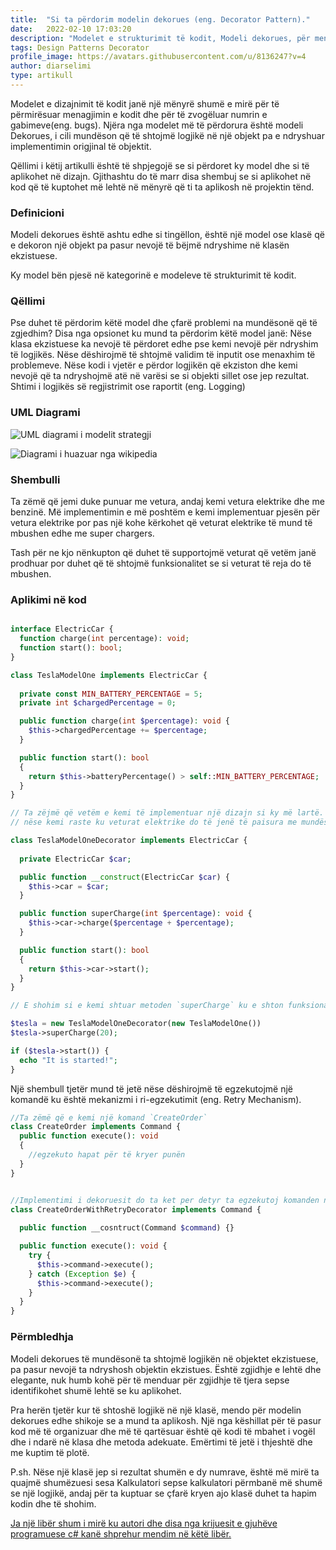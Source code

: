 ```yaml
---
title:  "Si ta përdorim modelin dekorues (eng. Decorator Pattern)."
date:   2022-02-10 17:03:20
description: "Modelet e strukturimit të kodit, Modeli dekorues, për menagjim më të mirë të kodit."
tags: Design Patterns Decorator
profile_image: https://avatars.githubusercontent.com/u/8136247?v=4
author: diarselimi
type: artikull
---
```


Modelet e dizajnimit të kodit janë një mënyrë shumë e mirë për të përmirësuar  menagjimin e kodit dhe për të zvogëluar numrin e gabimeve(eng. bugs).
Njëra nga modelet më të përdorura është modeli Dekorues, i cili mundëson që të shtojmë logjikë në një objekt pa e ndryshuar implementimin origjinal të objektit.

Qëllimi i këtij artikulli është të shpjegojë  se si përdoret ky model dhe si të aplikohet në dizajn. Gjithashtu do të marr disa shembuj se si aplikohet në kod që të kuptohet më lehtë në mënyrë që ti ta aplikosh në projektin tënd.

### Definicioni

Modeli dekorues është ashtu edhe si tingëllon, është një model ose klasë që e dekoron një objekt pa pasur  nevojë të bëjmë ndryshime në klasën ekzistuese. 

Ky model bën pjesë në kategorinë e modeleve të strukturimit të kodit.

### Qëllimi 

Pse duhet të përdorim këtë model dhe çfarë problemi na mundësonë që të zgjedhim?
Disa nga opsionet ku mund ta përdorim këtë model janë:
Nëse klasa ekzistuese ka nevojë të përdoret edhe pse kemi nevojë për ndryshim të logjikës.
Nëse dëshirojmë të shtojmë validim të inputit ose menaxhim të problemeve.
Nëse kodi i vjetër e përdor logjikën që ekziston dhe kemi nevojë  që ta ndryshojmë atë në varësi se si objekti sillet ose jep rezultat.
Shtimi i logjikës së regjistrimit ose raportit (eng. Logging)

### UML Diagrami
![UML diagrami i modelit strategji](../../assets/diagrams/decorator_pattern.png)

![Diagrami i huazuar nga wikipedia](../../assets/diagrams/decorator_pattern_wikipedia.jpeg)


### Shembulli
Ta zëmë që jemi duke punuar me vetura, andaj kemi vetura elektrike dhe me benzinë.
Më implementimin e më poshtëm e kemi implementuar pjesën për vetura elektrike por pas një kohe kërkohet që veturat elektrike të mund të mbushen edhe me super chargers.   

Tash për ne kjo nënkupton që duhet të supportojmë veturat që vetëm janë prodhuar por duhet që të shtojmë funksionalitet se si veturat të reja do të mbushen.

### Aplikimi në kod

```php

interface ElectricCar {
  function charge(int percentage): void;
  function start(): bool;
}

class TeslaModelOne implements ElectricCar {
  
  private const MIN_BATTERY_PERCENTAGE = 5;
  private int $chargedPercentage = 0;

  public function charge(int $percentage): void {
    $this->chargedPercentage += $percentage;
  }

  public function start(): bool 
  {
    return $this->batteryPercentage() > self::MIN_BATTERY_PERCENTAGE;
  }
}

// Ta zëjmë që vetëm e kemi të implementuar një dizajn si ky më lartë.
// nëse kemi raste ku veturat elektrike do të jenë të paisura me mundësi mbushje të shpejtë

class TeslaModelOneDecorator implements ElectricCar {
  
  private ElectricCar $car;

  public function __construct(ElectricCar $car) {
    $this->car = $car;
  }

  public function superCharge(int $percentage): void {
    $this->car->charge($percentage + $percentage);
  } 

  public function start(): bool
  {
    return $this->car->start();
  }
}

// E shohim si e kemi shtuar metoden `superCharge` ku e shton funksionalitetin pa e ndryshuar klasën `TeslaModelOne`

$tesla = new TeslaModelOneDecorator(new TeslaModelOne())
$tesla->superCharge(20);

if ($tesla->start()) {
  echo "It is started!";
}
```

Një shembull tjetër mund të jetë nëse dëshirojmë të egzekutojmë një komandë ku është mekanizmi i ri-egzekutimit (eng. Retry Mechanism).   


```php
//Ta zëmë që e kemi një komand `CreateOrder`
class CreateOrder implements Command {
  public function execute(): void
  {
    //egzekuto hapat për të kryer punën
  }
}


//Implementimi i dekoruesit do ta ket per detyr ta egzekutoj komanden nese kemi ndonje error 
class CreateOrderWithRetryDecorator implements Command {
  
  public function __cosntruct(Command $command) {}

  public function execute(): void {
    try {
      $this->command->execute();
    } catch (Exception $e) {
      $this->command->execute();
    }
  }
}
```

### Përmbledhja

Modeli dekorues të mundësonë ta shtojmë  logjikën  në objektet ekzistuese, pa pasur nevojë ta ndryshosh objektin ekzistues. Është zgjidhje e lehtë dhe elegante, nuk humb  kohë për të menduar  për zgjidhje të  tjera sepse identifikohet shumë lehtë se ku aplikohet.   

Pra herën tjetër kur të shtoshë  logjikë në një klasë, mendo për modelin dekorues edhe shikoje se a mund ta aplikosh.
Një nga këshillat për të pasur kod më të organizuar dhe më të qartësuar është që kodi të mbahet i vogël dhe i ndarë në klasa dhe metoda adekuate. Emërtimi të jetë i thjeshtë dhe me kuptim të plotë.   

P.sh. Nëse një klasë jep si rezultat shumën e dy numrave, është më mirë ta quajmë shumëzuesi sesa Kalkulatori sepse kalkulatori përmbanë më shumë se një logjikë, andaj për ta kuptuar se çfarë kryen ajo klasë duhet ta hapim kodin dhe të shohim.

[Ja një libër shum i mirë ku autori dhe disa nga krijuesit e gjuhëve programuese c# kanë shprehur mendim në këtë libër.](https://www.amazon.de/Clean-Code-Handbook-Software-Craftsmanship/dp/0132350882/ref=sr_1_1?adgrpid=1195169790325301&hvadid=74698212755372&hvbmt=be&hvdev=c&hvlocphy=127338&hvnetw=o&hvqmt=e&hvtargid=kwd-74698309079548%3Aloc-72&hydadcr=3707_1873341&keywords=clean+coding&qid=1643633753&sr=8-1)

